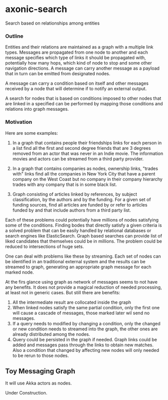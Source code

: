 # axonic-search

Search based on relationships among entities

### Outline

Entities and their relations are maintained as a graph with a multiple
link types. Messages are propagated from one node to another
and each message specifies which type of links it should be propagated with, 
potentially how many hops, which kind of node to stop and some other navigation directions.
A message can carry another message as a payload that in turn can be emitted from designated nodes.

A message can carry a condition based on itself and other messages received by a node
 that will determine if to notify an external output.
 
 A search for nodes that is based on conditions imposed to 
 other nodes that are linked in a specified can be performed by mapping those 
 conditions and relations into graph messages.
 
### Motivation
 
 Here are some examples:
 
 1. In a graph that contains people their friendships links
 for each person in a list find all the first and second degree friends that 
 are 3 degrees removed from an actor that was never in an Indie movie. The
 information movies and actors can be streamed from a third party
 provider.
 
 2. In a graph that contains companies as nodes, ownership links,
 "trades with" links find all the companies in New York City that 
 have a parent company on the West Coast but no company in
 their company hierarchy trades with any company that is
 in some black list.
 
 3. Graph consisting of articles linked by references, by subject classification,
  by the authors and by the funding. For a given set of funding sources,
  find all articles are funded by or refer to articles funded by and that include authors
  from a third party list.
  
 Each of these problems could potentially have millions of nodes satisfying 
 some of the conditions. Finding bodes that directly satisfy a given criteria 
 is a solved problem that  can be easily handled by relational databases 
 or  search engines like ElasticSearch.  Graph based searches can provide 
 list of liked candidates that themselves could be in millions. The problem
 could be reduced to intersections of huge sets.
 
 One can deal with problems like these by streaming.  Each set of nodes can be identified
 in an traditional external system and the results can be streamed to graph, generating 
 an appropriate graph message for each marked node.
 
 At the firs glance using graph as network of messages seems to not have any benefits. It does not provide
 a magical reduction of needed processing, at least not in generic cases. But still there are
 benefits:
 1. All the intermediate result are collocated inside the graph
 2. When linked nodes satisfy the same partial condition, only the first one will cause a 
 cascade of messages, those marked later wil send no messages.
 3. If a query needs to modified by changing a condition, only the changed or new condition 
 needs to streamed into the graph, the other ones are already distributed among the nodes.
 3. Query could be persisted in the graph if needed.  Graph links could be added and messages
 pass through the links to obtain new matches.  Also a condition that changed by affecting new
 nodes will only needed to be rerun to those nodes.
  
  ## Toy Messaging Graph
  
  It will use Akka actors as nodes.
  
  Under Construction.
 